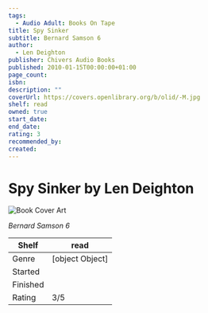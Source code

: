 ```yaml
---
tags:
  - Audio Adult: Books On Tape
title: Spy Sinker
subtitle: Bernard Samson 6
author:
  - Len Deighton
publisher: Chivers Audio Books
published: 2010-01-15T00:00:00+01:00
page_count: 
isbn: 
description: ""
coverUrl: https://covers.openlibrary.org/b/olid/-M.jpg
shelf: read
owned: true
start_date: 
end_date: 
rating: 3
recommended_by: 
created: 
---
```


# Spy Sinker by Len Deighton

![Book Cover Art](https://covers.openlibrary.org/b/olid/-M.jpg)

_Bernard Samson 6_

| Shelf | read |
| --- | --- |
| Genre | [object Object] |
| Started |  |
| Finished |  |
| Rating | 3/5 |

